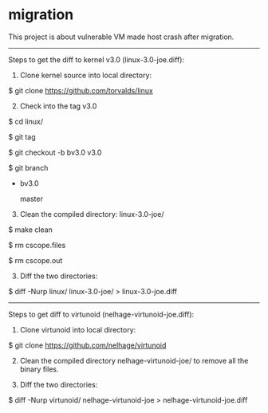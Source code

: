 migration
=========

This project is about vulnerable VM made host crash after migration.

----------------
Steps to get the diff to kernel v3.0 (linux-3.0-joe.diff):

1. Clone kernel source into local directory: 

 $ git clone https://github.com/torvalds/linux

2. Check into the tag v3.0

 $ cd linux/

 $ git tag

 $ git checkout -b bv3.0 v3.0

 $ git branch

 * bv3.0

   master

3. Clean the compiled directory: linux-3.0-joe/

 $ make clean

 $ rm cscope.files

 $ rm cscope.out

3. Diff the two directories:

 $ diff -Nurp linux/ linux-3.0-joe/ > linux-3.0-joe.diff

----------------
Steps to get diff to virtunoid (nelhage-virtunoid-joe.diff):

1. Clone virtunoid into local directory:

 $ git clone https://github.com/nelhage/virtunoid

2. Clean the compiled directory nelhage-virtunoid-joe/ to remove all the binary files.

3. Diff the two directories:

 $ diff -Nurp virtunoid/ nelhage-virtunoid-joe > nelhage-virtunoid-joe.diff

